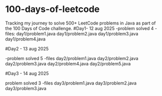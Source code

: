 # 100-days-of-leetcode
Tracking my journey to solve 500+ LeetCode problems in Java as part of the 100 Days of Code challenge.
#Day1- 12 aug 2025
-problem solved 4
-files:
day1/problem1.java
day1/problem2.java
day1/problem3.java
day1/problem4.java


#Day2 - 13 aug 2025

-problem solved 5
-files
day2/problem1.java
day2/problem2.java
day2/problem3.java
day2/problem4.java
day2/problem5.java


#Day3 - 14 aug 2025

problem solved 3
-files
day3/problem1.java
day3/problem2.java
day3/problem3.java

